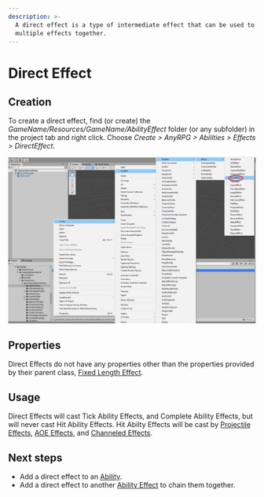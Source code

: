 ```yaml
---
description: >-
  A direct effect is a type of intermediate effect that can be used to chain
  multiple effects together.
---
```


# Direct Effect

## Creation

To create a direct effect, find (or create) the _GameName/Resources/GameName/AbilityEffect_ folder (or any subfolder) in the project tab and right click.  Choose _Create > AnyRPG > Abilities > Effects > DirectEffect_.

![](<../../.gitbook/assets/image (1) (1) (4).png>)

## Properties

Direct Effects do not have any properties other than the properties provided by their parent class, [Fixed Length Effect](./#fixed-length-effect-properties).

## Usage

Direct Effects will cast Tick Ability Effects, and Complete Ability Effects, but will never cast Hit Ability Effects.  Hit Abilty Effects will be cast by [Projectile Effects](projectile-effect.md), [AOE Effects](aoe-effect.md), and [Channeled Effects](channeled-effect.md).

## Next steps

* Add a direct effect to an [Ability](../abilities/).
* Add a direct effect to another [Ability Effect](./) to chain them together.
